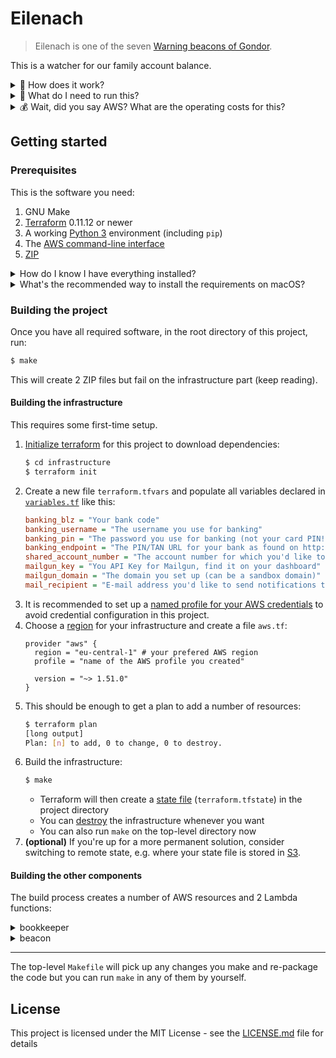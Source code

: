 # Eilenach

> Eilenach is one of the seven [Warning beacons of Gondor](http://lotr.wikia.com/wiki/Warning_beacons_of_Gondor).

This is a watcher for our family account balance.

<details>
<summary>🧐 How does it work?</summary>

1. [Checks the balance](src/bookkeeper/bookkeeper.py) of your bank account over [FinTS](https://en.wikipedia.org/wiki/FinTS)
2. Reports the balance
3. [Sends an e-mail](src/beacon/mailgun.js) when the balance is below threshold

</details>

<details>
<summary>🚀 What do I need to run this?</summary>

- a German bank account with [one of these banks](https://github.com/raphaelm/python-fints#limitations) (so far only tested with DKB)
- an AWS account (everything you need to build the infrastructure
  is [included in this project](infrastructure/bookkeeper.tf))
- a [Mailgun account](https://www.mailgun.com/)

</details>

<details>
<summary>💰 Wait, did you say AWS? What are the operating costs for this?</summary>

The whole project fits into the Free Tier, so **operating costs are likely to be zero.**

In case you already consumed all of your Free Tier,
estimated operating costs per month are:

| AWS Service          | Free Tier | This project | Best case | Worst case |
|----------------------|-----------|--------------|----------:|-----------:|
| Lambda (requests)    | 1M        | ~4,320       | $0     | $0.00 |
| Lambda (duration)    | 3.2M secs | ~22,000 secs | $0     | $0.05 |
| CloudWatch (alarms)  | 10        | 2            | $0     | $0.20 |
| CloudWatch (metrics) | 10        | 1            | $0     | $0.30 |
| SNS (publishes)      | 1M        | <4,320       | $0     | $0.01 |
| SNS (HTTP deliveries)| 100,000   | <4,320       | $0     | $0.01 |
| **Sum**     ||| **$0** | **$0.57** |

</details>

## Getting started

### Prerequisites

This is the software you need:

1. GNU Make
2. [Terraform](https://www.terraform.io/) 0.11.12 or newer
3. A working [Python 3](https://www.python.org/) environment (including `pip`)
4. The [AWS command-line interface](https://aws.amazon.com/cli/)
5. [ZIP](http://www.info-zip.org/Zip.html)

<details>
<summary>How do I know I have everything installed?</summary>

Run the following, every line should have a check mark:

```bash
$ make check
✔ aws
✔ pip3
✔ terraform
✔ zip
```
</details>

<details>
<summary>What's the recommended way to install the requirements on macOS?</summary>

Assuming you have [brew](https://github.com/Homebrew/brew)
installed (you should!), run this to install all required software:

```
brew bundle
```
</details>

### Building the project

Once you have all required software, in the root directory of this project, run:

```bash
$ make
```

This will create 2 ZIP files but fail on the infrastructure part (keep reading).

#### Building the infrastructure

This requires some first-time setup.

1. [Initialize terraform](https://www.terraform.io/docs/commands/init.html) for this project to download dependencies:
   ```bash
   $ cd infrastructure
   $ terraform init
   ```
2. Create a new file `terraform.tfvars` and populate all variables declared in [`variables.tf`](infrastructure/variables.tf) like this:
   ```INI
   banking_blz = "Your bank code"
   banking_username = "The username you use for banking"
   banking_pin = "The password you use for banking (not your card PIN!)"
   banking_endpoint = "The PIN/TAN URL for your bank as found on http://www.hbci-zka.de/institute/institut_auswahl.htm"
   shared_account_number = "The account number for which you'd like to monitor the balance"
   mailgun_key = "You API Key for Mailgun, find it on your dashboard"
   mailgun_domain = "The domain you set up (can be a sandbox domain)"
   mail_recipient = "E-mail address you'd like to send notifications to"
   ```
3. It is recommended to set up a [named profile for your AWS credentials](https://docs.aws.amazon.com/cli/latest/userguide/cli-multiple-profiles.html)
   to avoid credential configuration in this project.
4. Choose a [region](https://docs.aws.amazon.com/AWSEC2/latest/UserGuide/using-regions-availability-zones.html#concepts-available-regions) for your infrastructure and create a file `aws.tf`:
   ```HCL
   provider "aws" {
     region = "eu-central-1" # your prefered AWS region
     profile = "name of the AWS profile you created"

     version = "~> 1.51.0"
   }
   ```
5. This should be enough to get a plan to add a number of resources:
   ```bash
   $ terraform plan
   [long output]
   Plan: [n] to add, 0 to change, 0 to destroy.
   ```
6. Build the infrastructure:
   ```bash
   $ make
   ```
   - Terraform will then create a [state file](https://www.terraform.io/docs/backends/state.html) (`terraform.tfstate`) in the project directory
   - You can [destroy](https://www.terraform.io/intro/getting-started/destroy.html)
   the infrastructure whenever you want
   - You can also run `make` on the top-level directory now
7. **(optional)** If you're up for a more permanent solution,
   consider switching to remote state, e.g. where your state file is stored in
   [S3](https://www.terraform.io/docs/backends/types/s3.html).

#### Building the other components

The build process creates a number of AWS resources and 2 Lambda functions:

<details>
<summary>bookkeeper</summary>

This part is written in Python because
[python-fints](https://github.com/raphaelm/python-fints) is the only
decent FinTS library out there that I could get running.

Its job is to query the account balance and report it to stdout in JSON format
where it's being picked up a metric filter and sent to CloudWatch Metrics.

</details>

<details>
<summary>beacon</summary>

This part is written in Javascript because it's my goto language for AWS Lambda.

It sends an e-mail, and it is by far the simplest component (it has no dependencies).
That's also why NodeJS is not listed anywhere as dependency. If you want to hack on it,
you need a working Node environment though.

I hadn't planned to write this part but Amazon SNS
[doesn't yet support SMS in my prefered region](https://docs.aws.amazon.com/sns/latest/dg/sms_supported-countries.html), and Terraform doesn't support the `email` protocol for
subscribing to SNS topics.

The upside is that I can control the subject and the body of the e-mail being sent.

</details>

---

The top-level `Makefile` will pick up any changes you make and re-package the code
but you can run `make` in any of them by yourself.

## License

This project is licensed under the MIT License - see the [LICENSE.md](LICENSE.md) file for details